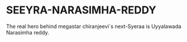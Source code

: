 # SEEYRA-NARASIMHA-REDDY
   The real hero behind megastar chiranjeevi`s next-Syeraa is Uyyalawada Narasimha reddy.
